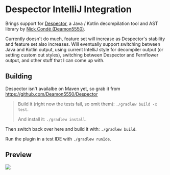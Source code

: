 Despector IntelliJ Integration
==============================

Brings support for [Despector](https://github.com/Deamon5550/Despector), a Java / Kotlin decompilation tool and AST library by
[Nick Condé (Deamon5550)](https://github.com/Deamon5550).

Currently doesn't do much, feature set will increase as Despector's stability and feature set also increases. Will eventually
support switching between Java and Kotlin output, using current IntelliJ style for decompiler output (or setting custom out styles),
switching between Despector and Fernflower output, and other stuff that I can come up with.

Building
--------

Despector isn't availalbe on Maven yet, so grab it from https://github.com/Deamon5550/Despector
>
> Build it (right now the tests fail, so omit them): `./gradlew build -x test`.
>
> And install it: `./gradlew install`.

Then switch back over here and build it with: `./gradlew build`.

Run the plugin in a test IDE with `./gradlew runIde`.

Preview
-------

![](http://i.imgur.com/Lu5Tijp.gif)
